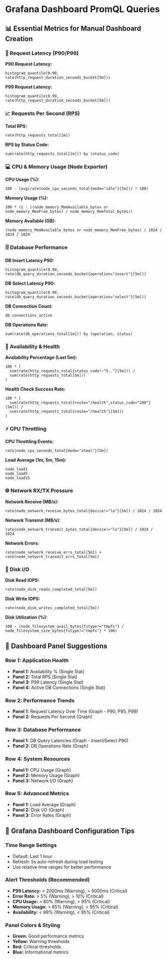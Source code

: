 # Grafana Dashboard PromQL Queries

## 📊 Essential Metrics for Manual Dashboard Creation

### 🚀 Request Latency (P90/P99)

**P90 Request Latency:**
```promql
histogram_quantile(0.90, rate(http_request_duration_seconds_bucket[5m]))
```

**P99 Request Latency:**
```promql
histogram_quantile(0.99, rate(http_request_duration_seconds_bucket[5m]))
```

### 📈 Requests Per Second (RPS)

**Total RPS:**
```promql
rate(http_requests_total[1m])
```

**RPS by Status Code:**
```promql
sum(rate(http_requests_total[1m])) by (status_code)
```

### 💻 CPU & Memory Usage (Node Exporter)

**CPU Usage (%):**
```promql
100 - (avg(rate(node_cpu_seconds_total{mode="idle"}[5m])) * 100)
```

**Memory Usage (%):**
```promql
100 * (1 - ((node_memory_MemAvailable_bytes or node_memory_MemFree_bytes) / node_memory_MemTotal_bytes))
```

**Memory Available (GB):**
```promql
(node_memory_MemAvailable_bytes or node_memory_MemFree_bytes) / 1024 / 1024 / 1024
```

### 🗄️ Database Performance

**DB Insert Latency P90:**
```promql
histogram_quantile(0.90, rate(db_query_duration_seconds_bucket{operation="insert"}[5m]))
```

**DB Select Latency P90:**
```promql
histogram_quantile(0.90, rate(db_query_duration_seconds_bucket{operation="select"}[5m]))
```

**DB Connection Count:**
```promql
db_connections_active
```

**DB Operations Rate:**
```promql
sum(rate(db_operations_total[1m])) by (operation, status)
```

### 📡 Availability & Health

**Availability Percentage (Last 5m):**
```promql
100 * (
  sum(rate(http_requests_total{status_code!~"5.."}[5m])) / 
  sum(rate(http_requests_total[5m]))
)
```

**Health Check Success Rate:**
```promql
100 * (
  sum(rate(http_requests_total{route="/health",status_code="200"}[5m])) /
  sum(rate(http_requests_total{route="/health"}[5m]))
)
```

### ⚡ CPU Throttling

**CPU Throttling Events:**
```promql
rate(node_cpu_seconds_total{mode="steal"}[5m])
```

**Load Average (1m, 5m, 15m):**
```promql
node_load1
node_load5
node_load15
```

### 🌐 Network RX/TX Pressure

**Network Receive (MB/s):**
```promql
rate(node_network_receive_bytes_total{device!="lo"}[5m]) / 1024 / 1024
```

**Network Transmit (MB/s):**
```promql
rate(node_network_transmit_bytes_total{device!="lo"}[5m]) / 1024 / 1024
```

**Network Errors:**
```promql
rate(node_network_receive_errs_total[5m]) + rate(node_network_transmit_errs_total[5m])
```

### 💾 Disk I/O

**Disk Read IOPS:**
```promql
rate(node_disk_reads_completed_total[5m])
```

**Disk Write IOPS:**
```promql
rate(node_disk_writes_completed_total[5m])
```

**Disk Utilization (%):**
```promql
100 - (node_filesystem_avail_bytes{fstype!="tmpfs"} / node_filesystem_size_bytes{fstype!="tmpfs"} * 100)
```

## 🎨 Dashboard Panel Suggestions

### Row 1: Application Health
- **Panel 1:** Availability % (Single Stat)
- **Panel 2:** Total RPS (Single Stat)
- **Panel 3:** P99 Latency (Single Stat)
- **Panel 4:** Active DB Connections (Single Stat)

### Row 2: Performance Trends
- **Panel 1:** Request Latency Over Time (Graph - P90, P95, P99)
- **Panel 2:** Requests Per Second (Graph)

### Row 3: Database Performance
- **Panel 1:** DB Query Latencies (Graph - Insert/Select P90)
- **Panel 2:** DB Operations Rate (Graph)

### Row 4: System Resources
- **Panel 1:** CPU Usage (Graph)
- **Panel 2:** Memory Usage (Graph)
- **Panel 3:** Network I/O (Graph)

### Row 5: Advanced Metrics
- **Panel 1:** Load Average (Graph)
- **Panel 2:** Disk I/O (Graph)
- **Panel 3:** Error Rates (Graph)

## 🔧 Grafana Dashboard Configuration Tips

### Time Range Settings
- Default: Last 1 hour
- Refresh: 5s auto-refresh during load testing
- Use relative time ranges for better performance

### Alert Thresholds (Recommended)
- **P99 Latency:** > 2000ms (Warning), > 5000ms (Critical)
- **Error Rate:** > 5% (Warning), > 10% (Critical)
- **CPU Usage:** > 80% (Warning), > 95% (Critical)
- **Memory Usage:** > 85% (Warning), > 95% (Critical)
- **Availability:** < 99% (Warning), < 95% (Critical)

### Panel Colors & Styling
- **Green:** Good performance metrics
- **Yellow:** Warning thresholds
- **Red:** Critical thresholds
- **Blue:** Informational metrics